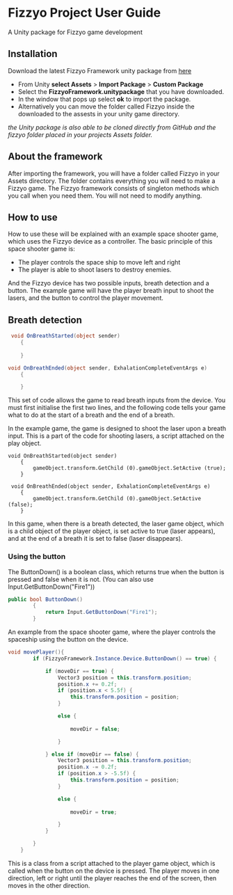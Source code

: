 # Fizzyo Project User Guide
A Unity package for Fizzyo game development


## Installation
Download the latest Fizzyo Framework unity package from [here](https://github.com/Fizzyo)

- From Unity **select Assets** > **Import Package** > **Custom Package**
- Select the **FizzyoFramework.unitypackage** that you have downloaded.
- In the window that pops up select **ok** to import the package.
- Alternatively you can move the folder called Fizzyo inside the downloaded to the assests in your unity game directory. 

*the Unity package is also able to be cloned directly from GitHub and the fizzyo folder placed in your projects Assets folder.*

## About the framework
After importing the framework, you will have a folder called Fizzyo in your Assets directory. The folder contains everything you will need to make a Fizzyo game. The Fizzyo framework consists of singleton methods which you call when you need them.
You will not need to modify anything.



## How to use
How to use these will be explained with an example space shooter game, which uses the Fizzyo device as a controller.
The basic principle of this space shooter game is:
- The player controls the space ship to move left and right
- The player is able to shoot lasers to destroy enemies.

And the Fizzyo device has two possible inputs, breath detection and a button. The example game will have the player breath input to shoot the lasers, and the button to control the player movement.

## Breath detection
```csharp
 void OnBreathStarted(object sender)
    {
     
    }

void OnBreathEnded(object sender, ExhalationCompleteEventArgs e)
    {

    }

```

This set of code allows the game to read breath inputs from the device. You must first initialise the first two lines, and the following code tells your game what to do at the start of a breath and the end of a breath. 

In the example game, the game is designed to shoot the laser upon a breath input. This is a part of the code for shooting lasers, a script attached on the play object.

```chsarp
void OnBreathStarted(object sender)
    {
        gameObject.transform.GetChild (0).gameObject.SetActive (true);
    }

 void OnBreathEnded(object sender, ExhalationCompleteEventArgs e)
    {
        gameObject.transform.GetChild (0).gameObject.SetActive (false);
    }
```

In this game, when there is a breath detected, the laser game object, which is a child object of the player object, is set active to true (laser appears), and at the end of a breath it is set to false (laser disappears).

### Using the button

The ButtonDown() is a boolean class, which returns true when the button is pressed and false when it is not. (You can also use Input.GetButtonDown("Fire1"))

```csharp
public bool ButtonDown()
        {
            return Input.GetButtonDown("Fire1");
        }

```

An example from the space shooter game, where the player controls the spaceship using the button on the device.

```csharp
void movePlayer(){
        if (FizzyoFramework.Instance.Device.ButtonDown() == true) {

            if (moveDir == true) {
                Vector3 position = this.transform.position;
                position.x += 0.2f;
                if (position.x < 5.5f) {
                    this.transform.position = position;
                } 

                else {
                    
                    moveDir = false;

                }

            } else if (moveDir == false) {
                Vector3 position = this.transform.position;
                position.x -= 0.2f;
                if (position.x > -5.5f) {
                    this.transform.position = position;
                }

                else {
                    
                    moveDir = true;

                }
            }

        }
    }

```

This is a class from a script attached to the player game object, which is called when the button on the device is pressed. The player moves in one direction, left or right until the player reaches the end of the screen, then moves in the other direction.




